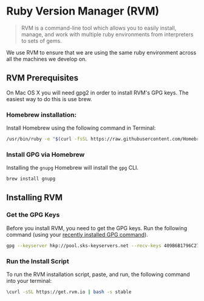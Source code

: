 # Ruby Version Manager (RVM)

>RVM is a command-line tool which allows you to easily install, manage, and work with multiple ruby environments from interpreters to sets of gems.

We use RVM to ensure that we are using the same ruby environment across all the machines we develop on.

## RVM Prerequisites

On Mac OS X you will need gpg2 in order to install RVM's GPG keys. The easiest way to do this is use brew.

### Homebrew installation:

Install Homebrew using the following command in Terminal:

```bash
/usr/bin/ruby -e "$(curl -fsSL https://raw.githubusercontent.com/Homebrew/install/master/install)"
```

### Install GPG via Homebrew

Installing the `gnupg` Homebrew will install the `gpg` CLI.

```bash
brew install gnupg
```

## Installing RVM

### Get the GPG Keys

Before you install RVM, you need to get the GPG keys. Run the following command (using your [recently installed GPG command](#rvm-prerequisites)).

```bash
gpg --keyserver hkp://pool.sks-keyservers.net --recv-keys 409B6B1796C275462A1703113804BB82D39DC0E3 7D2BAF1CF37B13E2069D6956105BD0E739499BDB
```

### Run the Install Script

To run the RVM installation script, paste, and run, the following command into your terminal:

```bash
\curl -sSL https://get.rvm.io | bash -s stable
```
